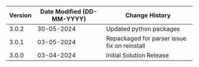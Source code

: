| **Version** | **Date Modified (DD-MM-YYYY)** | **Change History**                          |
|-------------|--------------------------------|---------------------------------------------|
| 3.0.2       | 30-05-2024                     | Updated python packages                   |
| 3.0.1       | 03-05-2024                     | Repackaged for parser issue fix on reinstall                    |
| 3.0.0       | 03-04-2024                     | Initial Solution Release                    |
